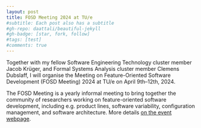 ```yaml
---
layout: post
title: FOSD Meeting 2024 at TU/e
#subtitle: Each post also has a subtitle
#gh-repo: daattali/beautiful-jekyll
#gh-badge: [star, fork, follow]
#tags: [test]
#comments: true
---
```


Together with my fellow Software Engineering Technology cluster member Jacob Krüger, and Formal Systems Analysis cluster member Clemens Dubslaff, I will organise the Meeting on Feature-Oriented Software Development (FOSD Meeting) 2024 at TU/e on April 9th–12th, 2024.

The FOSD Meeting is a yearly informal meeting to bring together the community of researchers working on feature-oriented software development, including e.g. product lines, software variability, configuration management, and software architecture. More details [on the event webpage](https://set.win.tue.nl/event/fosd-meeting-2024/).
